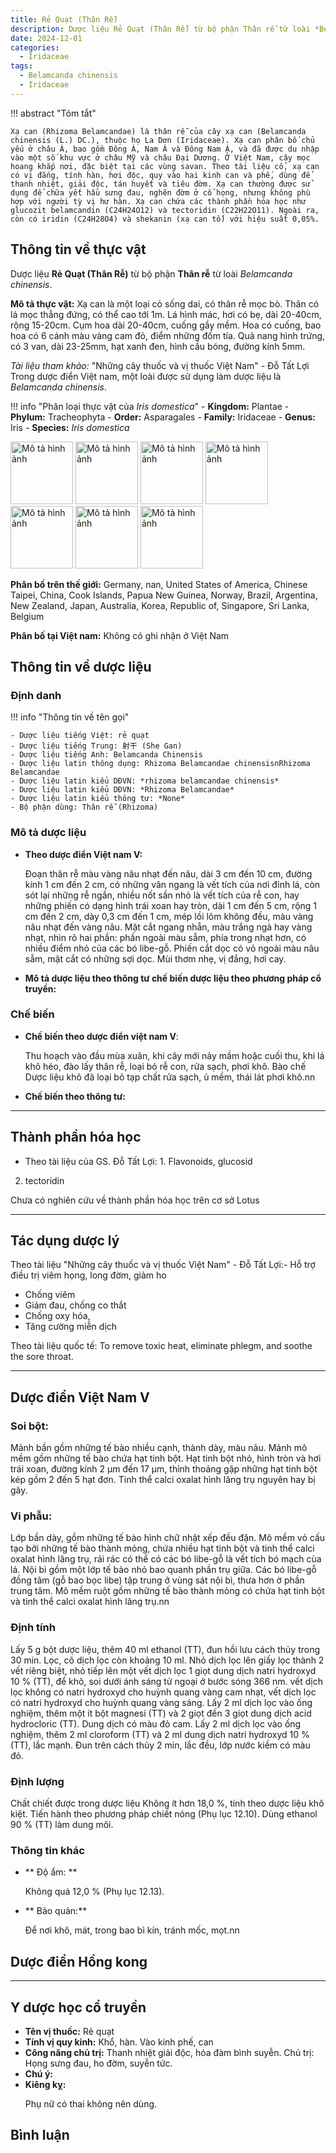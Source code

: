 ```yaml
---
title: Rẻ Quạt (Thân Rễ)
description: Dược liệu Rẻ Quạt (Thân Rễ) từ bộ phận Thân rễ từ loài *Belamcanda chinensis*
date: 2024-12-01
categories:
  - Iridaceae
tags:
  - Belamcanda chinensis
  - Iridaceae
---
```

!!! abstract "Tóm tắt"

    Xạ can (Rhizoma Belamcandae) là thân rễ của cây xạ can (Belamcanda chinensis (L.) DC.), thuộc họ La Dơn (Iridaceae). Xạ can phân bố chủ yếu ở châu Á, bao gồm Đông Á, Nam Á và Đông Nam Á, và đã được du nhập vào một số khu vực ở châu Mỹ và châu Đại Dương. Ở Việt Nam, cây mọc hoang khắp nơi, đặc biệt tại các vùng savan. Theo tài liệu cổ, xạ can có vị đắng, tính hàn, hơi độc, quy vào hai kinh can và phế, dùng để thanh nhiệt, giải độc, tán huyết và tiêu đờm. Xạ can thường được sử dụng để chữa yết hầu sưng đau, nghẽn đờm ở cổ họng, nhưng không phù hợp với người tỳ vị hư hàn. Xạ can chứa các thành phần hóa học như glucozit belamcandin (C24H24O12) và tectoridin (C22H22O11). Ngoài ra, còn có iridin (C24H28O4) và shekanin (xạ can tố) với hiệu suất 0,05%.

## Thông tin về thực vật


Dược liệu **Rẻ Quạt (Thân Rễ)** từ bộ phận **Thân rễ** từ loài *Belamcanda chinensis*.

**Mô tả thực vật:** Xạ can là một loại cỏ sống dai, có thân rễ mọc bò. Thân có lá mọc thẳng đứng, có thể cao tới 1m. Lá hình mác, hơi có bẹ, dài 20-40cm, rộng 15-20cm. Cụm hoa dài 20-40cm, cuống gầy mềm. Hoa có cuống, bao hoa có 6 cánh màu vàng cam đỏ, điểm những đốm tía. Quả nang hình trứng, có 3 van, dài 23-25mm, hạt xanh đen, hình cầu bóng, đường kính 5mm.

*Tài liệu tham khảo:* "Những cây thuốc và vị thuốc Việt Nam" - Đỗ Tất Lợi 
Trong dược điển Việt nam, một loài được sử dụng làm dược liệu là *Belamcanda chinensis*.

!!! info "Phân loại thực vật của *Iris domestica*"
    - **Kingdom:** Plantae
    - **Phylum:** Tracheophyta
    - **Order:** Asparagales
    - **Family:** Iridaceae
    - **Genus:** Iris
    - **Species:** *Iris domestica*

<img src="http://bol.mortonarb.org/MORTON2022/image/0094114MOR.jpg" alt="Mô tả hình ảnh" width="100" height="100">
<img src="http://live.staticflickr.com/5113/7055503543_7ab4a5600c_b.jpg" alt="Mô tả hình ảnh" width="100" height="100">
<img src="http://live.staticflickr.com/7274/6909416530_36a8e43796_b.jpg" alt="Mô tả hình ảnh" width="100" height="100">
<img src="https://purl.org/gbifnorway/img/ipt-specimens/barstow-garden/new/2010/P7215900.jpg" alt="Mô tả hình ảnh" width="100" height="100">
<img src="https://purl.org/gbifnorway/img/ipt-specimens/barstow-garden/new/2010/P7185821.jpg" alt="Mô tả hình ảnh" width="100" height="100">
<img src="https://purl.org/gbifnorway/img/ipt-specimens/barstow-garden/new/2010/P7185822.jpg" alt="Mô tả hình ảnh" width="100" height="100">
<img src="https://purl.org/gbifnorway/img/ipt-specimens/barstow-garden/new/2010/P7185823.jpg" alt="Mô tả hình ảnh" width="100" height="100">

**Phân bố trên thế giới:** Germany, nan, United States of America, Chinese Taipei, China, Cook Islands, Papua New Guinea, Norway, Brazil, Argentina, New Zealand, Japan, Australia, Korea, Republic of, Singapore, Sri Lanka, Belgium

**Phân bố tại Việt nam:** Không có ghi nhận ở Việt Nam



## Thông tin về dược liệu 

### Định danh

!!! info "Thông tin về tên gọi"

    - Dược liệu tiếng Việt: rẻ quạt
    - Dược liệu tiếng Trung: 射干 (She Gan)
    - Dược liệu tiếng Anh: Belamcanda Chinensis
    - Dược liệu latin thông dụng: Rhizoma Belamcandae chinensisnRhizoma Belamcandae
    - Dược liệu latin kiểu DĐVN: *rhizoma belamcandae chinensis*
    - Dược liệu latin kiểu DĐVN: *Rhizoma Belamcandae*
    - Dược liệu latin kiểu thông tư: *None*
    - Bộ phận dùng: Thân rễ (Rhizoma)

### Mô tả dược liệu 

- **Theo dược điển Việt nam V:** <p data-block-key="jdp41">Đoạn thân rễ màu vàng nâu nhạt đến nâu, dài 3 cm đến 10 cm, đường kính 1 cm đến 2 cm, có những vân ngang là vết tích của nơi đỉnh lá, còn sót lại những rễ ngắn, nhiều nốt sần nhỏ là vết tích của rễ con, hay những phiến có dạng hình trái xoan hay tròn, dài 1 cm đến 5 cm, rộng 1 cm đến 2 cm, dày 0,3 cm đến 1 cm, mép lồi lõm không đều, màu vàng nâu nhạt đến vàng nâu. Mặt cắt ngang nhẵn, màu trắng ngà hay vàng nhạt, nhìn rõ hai phần: phần ngoài màu sẫm, phía trong nhạt hơn, có nhiều điểm nhỏ của các bó libe-gỗ. Phiến cắt dọc có vỏ ngoài màu nâu sẫm, mặt cắt có những sợi dọc. Mùi thơm nhẹ, vị đắng, hơi cay.</p>

- **Mô tả dược liệu theo thông tư chế biến dược liệu theo phương pháp cổ truyền:** 

### Chế biến 

- **Chế biến theo dược điển việt nam V**: <p data-block-key="1lim5">Thu hoạch vào đầu mùa xuân, khi cây mới nảy mầm hoặc cuối thu, khi lá khô héo, đào lấy thân rễ, loại bỏ rễ con, rửa sạch, phơi khô. Bào chế Dược liệu khô đã loại bỏ tạp chất rửa sạch, ủ mềm, thái lát phơi khô.nn</p>

- **Chế biến theo thông tư:** 

--- 

## Thành phần hóa học

- Theo tài liệu của GS. Đỗ Tất Lợi:  1. Flavonoids, glucosid
2. tectoridin
    
Chưa có nghiên cứu về thành phần hóa học trên cơ sở Lotus

---

## Tác dụng dược lý

Theo tài liệu "Những cây thuốc và vị thuốc Việt Nam" - Đỗ Tất Lợi:- Hỗ trợ điều trị viêm họng, long đờm, giảm ho
- Chống viêm
- Giảm đau, chống co thắt
- Chống oxy hóa, 
- Tăng cường miễn dịch

Theo tài liệu quốc tế: To remove toxic heat, eliminate phlegm, and soothe the sore throat.

---

## Dược điển Việt Nam V

### Soi bột:

<p data-block-key="cz7hz">Mảnh bần gồm những tế bào nhiều cạnh, thành dày, màu nâu. Mảnh mô mềm gồm những tế bào chứa hạt tinh bột. Hạt tinh bột nhỏ, hình tròn và hơi trái xoan, đường kính 2 μm đến 17 μm, thỉnh thoảng gặp những hạt tinh bột kép gồm 2 đến 5 hạt đơn. Tinh thể calci oxalat hình lăng trụ nguyên hay bị gãy.</p>

<!-- Hình ảnh soi bột sẽ được tự động chèn vào đây sau -->

### Vi phẫu:

<p data-block-key="6jns4">Lớp bần dày, gồm những tế bào hình chữ nhật xếp đều đặn. Mô mềm vỏ cấu tạo bởi những tế bào thành mỏng, chứa nhiều hạt tinh bột và tinh thể calci oxalat hình lăng trụ, rải rác có thể có các bó libe-gỗ là vết tích bó mạch cùa lá. Nội bì gồm một lớp tế bào nhỏ bao quanh phần trụ giữa. Các bó libe-gỗ đồng tâm (gỗ bao bọc libe) tập trung ở vùng sát nội bì, thưa hơn ờ phần trung tâm. Mô mềm ruột gồm những tế bào thành mỏng có chứa hạt tinh bột và tinh thể calci oxalat hình lăng trụ.nn</p>

<!-- Hình ảnh vi phẫu sẽ được tự động chèn vào đây sau -->

### Định tính

<p data-block-key="v7us9">Lấy 5 g bột dược liệu, thêm 40 ml ethanol (TT), đun hồi lưu cách thủy trong 30 min. Lọc, cô dịch lọc còn khoảng 10 ml. Nhỏ dịch lọc lên giấy lọc thành 2 vết riêng biệt, nhỏ tiếp lên một vết dịch lọc 1 giọt dung dịch natri hydroxyd 10 % (TT), để khô, soi dưới ánh sáng tử ngoại ở bước sóng 366 nm. vết dịch lọc không có natri hydroxyd cho huỳnh quang vàng cam nhạt, vết dịch lọc có natri hydroxyd cho huỳnh quang vàng sáng. Lấy 2 ml dịch lọc vào ống nghiệm, thêm một ít bột magnesi (TT) và 2 giọt đến 3 giọt dung dịch acid hydrocloric (TT). Dung dịch có màu đỏ cam. Lấy 2 ml dịch lọc vào ống nghiệm, thêm 2 ml cloroform (TT) và 2 ml dung dịch natri hydroxyd 10 % (TT), lắc mạnh. Đun trên cách thủy 2 min, lắc đều, lớp nước kiềm có màu đỏ.</p>

### Định lượng

<p data-block-key="8hkyr">Chất chiết được trong dược liệu Không ít hơn 18,0 %, tính theo dược liệu khô kiệt. Tiến hành theo phương pháp chiết nóng (Phụ lục 12.10). Dùng ethanol 90 % (TT) làm dung môi.</p>

### Thông tin khác 

- ** Độ ẩm: ** <p data-block-key="6fxhq">Không quá 12,0 % (Phụ lục 12.13).</p>
- ** Bảo quản:** <p data-block-key="2ug1s">Để nơi khô, mát, trong bao bì kín, tránh mốc, mọt.nn</p>

## Dược điển Hồng kong

<!-- PDF sẽ được tự động chèn vào đây sau -->


---

## Y dược học cổ truyền

- **Tên vị thuốc:** Rẻ quạt
- **Tính vị quy kinh:** Khổ, hàn. Vào kinh phế, can
- **Công năng chủ trị:** Thanh nhiệt giải độc, hóa đàm bình suyễn. Chủ trị: Họng sưng đau, ho đờm, suyễn tức.
- **Chú ý:** 
- **Kiêng kỵ:** <p data-block-key="6juek">Phụ nữ có thai không nên dùng.</p>



## Bình luận

<div id="giscus-container"></div>
<script src="https://giscus.app/client.js"
        data-repo="hoangson0787/CSDL-duoc-lieu"
        data-repo-id="R_kgDONbMRNA"
        data-category="Duoc lieu"
        data-category-id="DIC_kwDONbMRNM4ClklR"
        data-mapping="pathname"
        data-strict="0"
        data-reactions-enabled="1"
        data-emit-metadata="1"
        data-input-position="bottom"
        data-theme="light"
        data-lang="en"
        crossorigin="anonymous"
        async>
</script>

